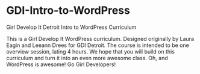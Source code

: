 GDI-Intro-to-WordPress
======================

Girl Develop It Detroit Intro to WordPress Curriculum

This is a Girl Develop It WordPress curriculum. Designed originally by Laura Eagin and Leeann Drees for GDI Detroit. The course is intended to be one overview session, lating 4 hours. We hope that you will build on this curriculum and turn it into an even more awesome class. Oh, and WordPress is awesome! Go Girl Developers!
